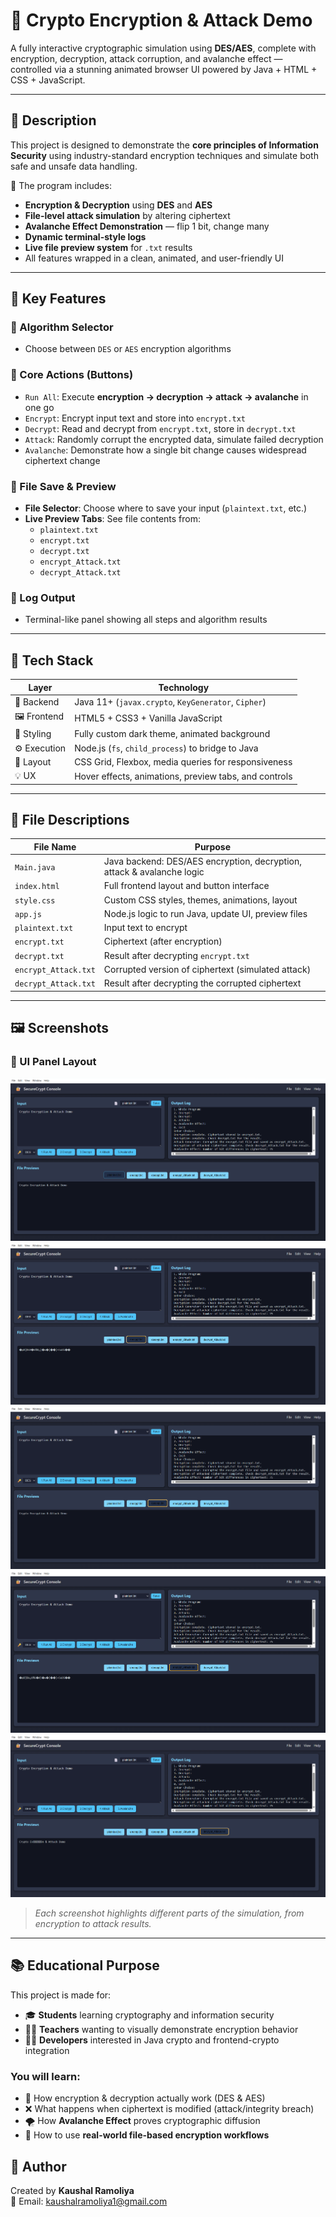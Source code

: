 # 🔐 Crypto Encryption & Attack Demo

A fully interactive cryptographic simulation using **DES/AES**, complete with encryption, decryption, attack corruption, and avalanche effect — controlled via a stunning animated browser UI powered by Java + HTML + CSS + JavaScript.

---

## 📘 Description

This project is designed to demonstrate the **core principles of Information Security** using industry-standard encryption techniques and simulate both safe and unsafe data handling.

🔑 The program includes:
- **Encryption & Decryption** using **DES** and **AES**
- **File-level attack simulation** by altering ciphertext
- **Avalanche Effect Demonstration** — flip 1 bit, change many
- **Dynamic terminal-style logs**
- **Live file preview system** for `.txt` results
- All features wrapped in a clean, animated, and user-friendly UI

---

## 🎯 Key Features

### 🔣 Algorithm Selector
- Choose between `DES` or `AES` encryption algorithms

### 🧪 Core Actions (Buttons)
- `Run All`: Execute **encryption → decryption → attack → avalanche** in one go
- `Encrypt`: Encrypt input text and store into `encrypt.txt`
- `Decrypt`: Read and decrypt from `encrypt.txt`, store in `decrypt.txt`
- `Attack`: Randomly corrupt the encrypted data, simulate failed decryption
- `Avalanche`: Demonstrate how a single bit change causes widespread ciphertext change

### 📂 File Save & Preview
- **File Selector**: Choose where to save your input (`plaintext.txt`, etc.)
- **Live Preview Tabs**: See file contents from:
  - `plaintext.txt`
  - `encrypt.txt`
  - `decrypt.txt`
  - `encrypt_Attack.txt`
  - `decrypt_Attack.txt`

### 📜 Log Output
- Terminal-like panel showing all steps and algorithm results

---

## 🧰 Tech Stack

| Layer       | Technology                                            |
|-------------|--------------------------------------------------------|
| 🧠 Backend  | Java 11+ (`javax.crypto`, `KeyGenerator`, `Cipher`)    |
| 🖼 Frontend | HTML5 + CSS3 + Vanilla JavaScript                      |
| 🎨 Styling  | Fully custom dark theme, animated background           |
| ⚙️ Execution | Node.js (`fs`, `child_process`) to bridge to Java     |
| 🧩 Layout   | CSS Grid, Flexbox, media queries for responsiveness     |
| 💡 UX       | Hover effects, animations, preview tabs, and controls  |

---

## 📁 File Descriptions

| File Name              | Purpose                                                                 |
|------------------------|-------------------------------------------------------------------------|
| `Main.java`            | Java backend: DES/AES encryption, decryption, attack & avalanche logic |
| `index.html`           | Full frontend layout and button interface                              |
| `style.css`            | Custom CSS styles, themes, animations, layout                          |
| `app.js`               | Node.js logic to run Java, update UI, preview files                    |
| `plaintext.txt`        | Input text to encrypt                                                   |
| `encrypt.txt`          | Ciphertext (after encryption)                                           |
| `decrypt.txt`          | Result after decrypting `encrypt.txt`                                  |
| `encrypt_Attack.txt`   | Corrupted version of ciphertext (simulated attack)                     |
| `decrypt_Attack.txt`   | Result after decrypting the corrupted ciphertext                       |

---

## 🖼 Screenshots

### 🧩 UI Panel Layout

![Screenshot 1](screen1.png)  
![Screenshot 2](screen2.png)  
![Screenshot 3](screen3.png)  
![Screenshot 4](screen4.png)  
![Screenshot 5](screen5.png)

> *Each screenshot highlights different parts of the simulation, from encryption to attack results.*

---

## 📚 Educational Purpose

This project is made for:

- 🎓 **Students** learning cryptography and information security
- 🧑‍🏫 **Teachers** wanting to visually demonstrate encryption behavior
- 👨‍💻 **Developers** interested in Java crypto and frontend-crypto integration

### You will learn:

- 🔐 How encryption & decryption actually work (DES & AES)
- ❌ What happens when ciphertext is modified (attack/integrity breach)
- 🌪 How **Avalanche Effect** proves cryptographic diffusion
- 📁 How to use **real-world file-based encryption workflows**


## 👤 Author

Created by **Kaushal Ramoliya**  
📧 Email: [kaushalramoliya1@gmail.com](mailto:kaushalramoliya17@gmail.com)  
